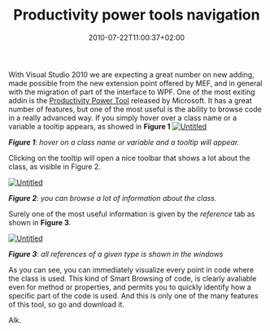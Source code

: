 ﻿---
title: "Productivity power tools navigation"
description: ""
date: 2010-07-22T11:00:37+02:00
draft: false
tags: [Visual Studio]
categories: [Visual Studio]
---
With Visual Studio 2010 we are expecting a great number on new adding, made possible from the new extension point offered by MEF, and in general with the migration of part of the interface to WPF. One of the most exiting addin is the [Productivity Power Tool](http://visualstudiogallery.msdn.microsoft.com/en-us/d0d33361-18e2-46c0-8ff2-4adea1e34fef) released by Microsoft. It has a great number of features, but one of the most useful is the ability to browse code in a really advanced way. If you simply hover over a class name or a variable a tooltip appears, as showed in  **Figure 1** [![Untitled](http://www.codewrecks.com/blog/wp-content/uploads/2010/07/Untitled_thumb5.png "Untitled")](http://www.codewrecks.com/blog/wp-content/uploads/2010/07/Untitled7.png)

 ***Figure 1***: *hover on a class name or variable and a tooltip will appear.*

Clicking on the tooltip will open a nice toolbar that shows a lot about the class, as visible in Figure 2.

[![Untitled](http://www.codewrecks.com/blog/wp-content/uploads/2010/07/Untitled_thumb6.png "Untitled")](http://www.codewrecks.com/blog/wp-content/uploads/2010/07/Untitled8.png)

 ***Figure 2***: *you can browse a lot of information about the class.*

Surely one of the most useful information is given by the *reference* tab as shown in  **Figure 3**.

[![Untitled](http://www.codewrecks.com/blog/wp-content/uploads/2010/07/Untitled_thumb7.png "Untitled")](http://www.codewrecks.com/blog/wp-content/uploads/2010/07/Untitled9.png)

 ***Figure 3***: *all references of a given type is shown in the windows*

As you can see, you can immediately visualize every point in code where the class is used. This kind of Smart Browsing of code, is clearly avaliable even for method or properties, and permits you to quickly identify how a specific part of the code is used. And this is only one of the many features of this tool, so go and download it.

Alk.
